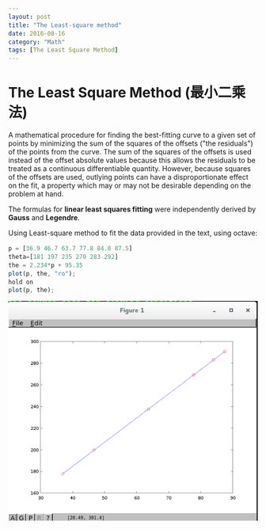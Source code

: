 ```yaml
---
layout: post
title: "The Least-square method"
date: 2016-08-16
category: "Math" 
tags: [The Least Square Method]
---
```

# The Least Square Method (最小二乘法)
A mathematical procedure for finding the best-fitting curve to a given set of points by minimizing the sum of the squares of the offsets ("the residuals") of the points from the curve. The sum of the squares of the offsets is used instead of the offset absolute values because this allows the residuals to be treated as a continuous differentiable quantity. However, because squares of the offsets are used, outlying points can have a disproportionate effect on the fit, a property which may or may not be desirable depending on the problem at hand.   

The formulas for **linear least squares fitting** were independently derived by **Gauss** and **Legendre**.    

Using Least-square method to fit the data provided in the text, using octave:   

```javascript
p = [36.9 46.7 63.7 77.8 84.0 87.5] 
theta=[181 197 235 270 283 292] 
the = 2.234*p + 95.35 
plot(p, the, "ro"); 
hold on 
plot(p, the);
```

![image](../../images/ordinaryleastsquarefit.png "The Ordinary Least Square Fit")  
